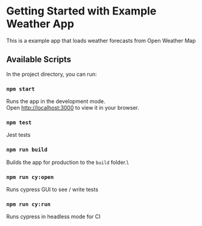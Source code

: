 # Getting Started with Example Weather App

This is a example app that loads weather forecasts from Open Weather Map

## Available Scripts

In the project directory, you can run:

### `npm start`

Runs the app in the development mode.\
Open [http://localhost:3000](http://localhost:3000) to view it in your browser.

### `npm test`

Jest tests

### `npm run build`

Builds the app for production to the `build` folder.\

### `npm run cy:open`
Runs cypress GUI to see / write tests
### `npm run cy:run`
Runs cypress in headless mode for CI


